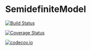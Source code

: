 # SemidefiniteModel

[![Build Status](https://travis-ci.org/blegat/SemidefiniteModel.jl.svg?branch=master)](https://travis-ci.org/blegat/SemidefiniteModel.jl)

[![Coverage Status](https://coveralls.io/repos/blegat/SemidefiniteModel.jl/badge.svg?branch=master&service=github)](https://coveralls.io/github/blegat/SemidefiniteModel.jl?branch=master)

[![codecov.io](http://codecov.io/github/blegat/SemidefiniteModel.jl/coverage.svg?branch=master)](http://codecov.io/github/blegat/SemidefiniteModel.jl?branch=master)
